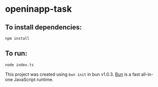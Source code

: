 # openinapp-task

## To install dependencies:

```
npm install
```

## To run:

```bash
node index.ts
```

This project was created using `bun init` in bun v1.0.3. [Bun](https://bun.sh) is a fast all-in-one JavaScript runtime.
